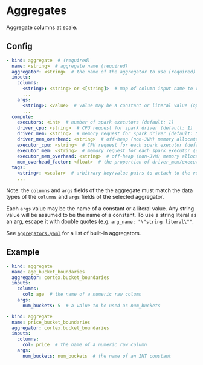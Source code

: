 # Aggregates

Aggregate columns at scale.

## Config

```yaml
- kind: aggregate  # (required)
  name: <string>  # aggregate name (required)
  aggregator: <string>  # the name of the aggregator to use (required)
  inputs:
    columns:
      <string>: <string> or <[string]>  # map of column input name to raw column name(s) (required)
      ...
    args:
      <string>: <value>  # value may be a constant or literal value (optional)
      ...
  compute:
    executors: <int>  # number of spark executors (default: 1)
    driver_cpu: <string>  # CPU request for spark driver (default: 1)
    driver_mem: <string>  # memory request for spark driver (default: 500Mi)
    driver_mem_overhead: <string>  # off-heap (non-JVM) memory allocated to the driver (overrides mem_overhead_factor) (default: min[driver_mem * 0.4, 384Mi])
    executor_cpu: <string>  # CPU request for each spark executor (default: 1)
    executor_mem: <string>  # memory request for each spark executor (default: 500Mi)
    executor_mem_overhead: <string>  # off-heap (non-JVM) memory allocated to each executor (overrides mem_overhead_factor) (default: min[executor_mem * 0.4, 384Mi])
    mem_overhead_factor: <float>  # the proportion of driver_mem/executor_mem which will be additionally allocated for off-heap (non-JVM) memory (default: 0.4)
  tags:
    <string>: <scalar>  # arbitrary key/value pairs to attach to the resource (optional)
    ...
```

Note: the `columns` and `args` fields of the the aggregate must match the data types of the `columns` and `args` fields of the selected aggregator.

Each `args` value may be the name of a constant or a literal value. Any string value will be assumed to be the name of a constant. To use a string literal as an arg, escape it with double quotes (e.g. `arg_name: "\"string literal\""`.

See <!-- CORTEX_VERSION_MINOR -->[`aggregators.yaml`](https://github.com/cortexlabs/cortex/blob/0.1/pkg/aggregators/aggregators.yaml) for a list of built-in aggregators.

## Example

```yaml
- kind: aggregate
  name: age_bucket_boundaries
  aggregator: cortex.bucket_boundaries
  inputs:
    columns:
      col: age  # the name of a numeric raw column
    args:
      num_buckets: 5  # a value to be used as num_buckets

- kind: aggregate
  name: price_bucket_boundaries
  aggregator: cortex.bucket_boundaries
  inputs:
    columns:
      col: price  # the name of a numeric raw column
    args:
      num_buckets: num_buckets  # the name of an INT constant
```
